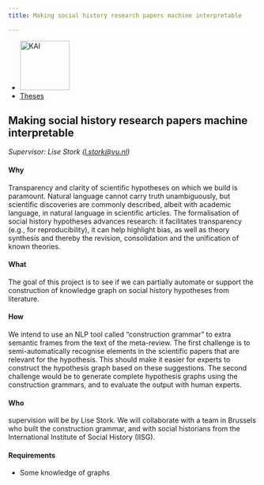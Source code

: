 ```yaml
---
title: Making social history research papers machine interpretable

---
```


<nav><ul>
    <li><a href="https://kai.cs.vu.nl/"> <img src="../../images/logos/KAI_logo_small_transp.png" alt="KAI" width="100"/></a></li>
    <li><a href="https://kai.cs.vu.nl/theses/">Theses</a></li>
</ul></nav>

## Making social history research papers machine interpretable

*Supervisor: Lise Stork (l.stork@vu.nl)*

#### Why
Transparency and clarity of scientific hypotheses on which we build is paramount. Natural language cannot carry truth unambiguously, but scientific discoveries are commonly described, albeit with academic language, in natural language in scientific articles. The formalisation of social history hypotheses advances research: it facilitates transparency (e.g., for reproducibility), it can help highlight bias, as well as theory synthesis and thereby the revision, consolidation and the unification of known theories.

#### What 
The goal of this project is to see if we can partially automate or support the construction of knowledge graph on social history hypotheses from literature. 

#### How
We intend to use an NLP tool called “construction grammar” to extra semantic frames from the text of the meta-review.
The first challenge is to semi-automatically recognise elements in the scientific papers that are relevant for the hypothesis. This should make it easier for experts to construct the hypothesis graph based on these suggestions.
The second challenge would be to generate complete hypothesis graphs using the construction grammars, and to evaluate the output with human experts. 

#### Who 
supervision will be by Lise Stork. We will collaborate with a team in Brussels who built the construction grammar, and with social historians from the International Institute of Social History (IISG). 

#### Requirements
- Some knowledge of graphs



